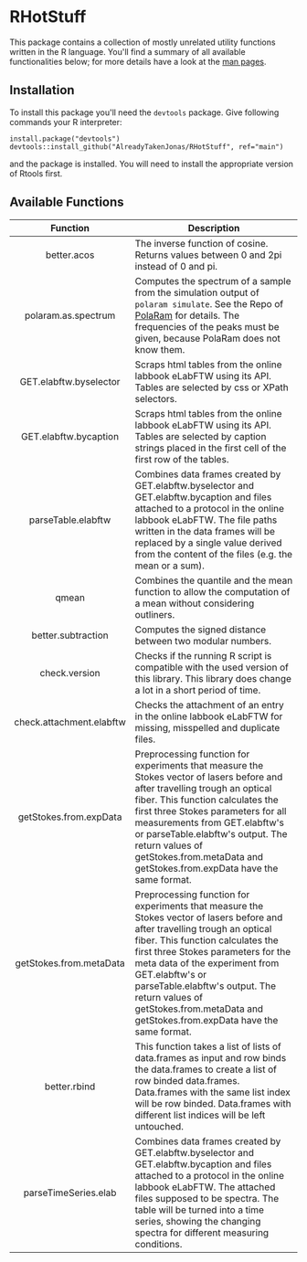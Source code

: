 # RHotStuff
This package contains a collection of mostly unrelated utility functions written in the R language. You'll find a summary of all available functionalities below; for more details have a look at the [man pages](./man).

## Installation
To install this package you'll need the `devtools` package. Give following commands your R interpreter:
```
install.package("devtools")
devtools::install_github("AlreadyTakenJonas/RHotStuff", ref="main")
```
and the package is installed. You will need to install the appropriate version of Rtools first.

## Available Functions

Function                  | Description
:------------------------:|-------------------------------------------------------------------------------------
better.acos               | The inverse function of cosine. Returns values between 0 and 2pi instead of 0 and pi.
polaram.as.spectrum       | Computes the spectrum of a sample from the simulation output of `polaram simulate`. See the Repo of [PolaRam](https://github.com/AlreadyTakenJonas/PolaRam) for details. The frequencies of the peaks must be given, because PolaRam does not know them.
GET.elabftw.byselector    | Scraps html tables from the online labbook eLabFTW using its API. Tables are selected by css or XPath selectors.
GET.elabftw.bycaption     | Scraps html tables from the online labbook eLabFTW using its API. Tables are selected by caption strings placed in the first cell of the first row of the tables.
parseTable.elabftw        | Combines data frames created by GET.elabftw.byselector and GET.elabftw.bycaption and files attached to a protocol in the online labbook eLabFTW. The file paths written in the data frames will be replaced by a single value derived from the content of the files (e.g. the mean or a sum).
qmean                     | Combines the quantile and the mean function to allow the computation of a mean without considering outliners.
better.subtraction        | Computes the signed distance between two modular numbers.
check.version             | Checks if the running R script is compatible with the used version of this library. This library does change a lot in a short period of time.
check.attachment.elabftw  | Checks the attachment of an entry in the online labbook eLabFTW for missing, misspelled and duplicate files.
getStokes.from.expData    | Preprocessing function for experiments that measure the Stokes vector of lasers before and after travelling trough an optical fiber. This function calculates the first three Stokes parameters for all measurements from GET.elabftw's or parseTable.elabftw's output. The return values of getStokes.from.metaData and getStokes.from.expData have the same format.
getStokes.from.metaData   | Preprocessing function for experiments that measure the Stokes vector of lasers before and after travelling trough an optical fiber. This function calculates the first three Stokes parameters for the meta data of the experiment from GET.elabftw's or parseTable.elabftw's output. The return values of getStokes.from.metaData and getStokes.from.expData have the same format.
better.rbind              | This function takes a list of lists of data.frames as input and row binds the data.frames to create a list of row binded data.frames. Data.frames with the same list index will be row binded. Data.frames with different list indices will be left untouched.
parseTimeSeries.elab      | Combines data frames created by GET.elabftw.byselector and GET.elabftw.bycaption and files attached to a protocol in the online labbook eLabFTW. The attached files supposed to be spectra. The table will be turned into a time series, showing the changing spectra for different measuring conditions.

